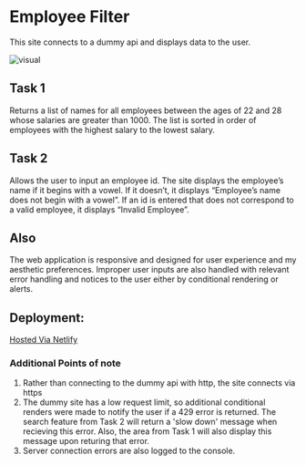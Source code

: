 # Employee Filter

This site connects to a dummy api and displays data to the user.

![visual](https://github.com/IanZGray/employee-filter/assets/90417534/044f6055-97d9-432f-b62b-67cd72eb89ee)

## Task 1

Returns a list of names for all employees between the ages of 22 and
28 whose salaries are greater than 1000. The list is sorted in order of employees with the highest salary to the lowest salary.

## Task 2

Allows the user to input an employee id. The site displays the employee’s name if it begins with a vowel. If it doesn’t, it displays “Employee’s name does not begin with a vowel”. If an id is entered that does not correspond to a valid employee, it displays “Invalid Employee”.

## Also

The web application is responsive and designed for user experience and my aesthetic preferences. Improper user inputs are also handled with relevant error handling and notices to the user either by conditional rendering or alerts.

## Deployment: 
[Hosted Via Netlify](https://64c79fbfcd824909d0d702e7--comforting-druid-fad871.netlify.app/)

### Additional Points of note

1. Rather than connecting to the dummy api with http, the site connects via https
2. The dummy site has a low request limit, so additional conditional renders were made to notify the user if a 429 error is returned. The search feature from Task 2 will return a 'slow down' message when recieving this error. Also, the area from Task 1 will also display this message upon returing that error. 
3. Server connection errors are also logged to the console. 
